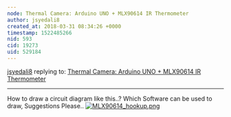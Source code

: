 ```yaml
---
node: Thermal Camera: Arduino UNO + MLX90614 IR Thermometer
author: jsyedali8
created_at: 2018-03-31 08:34:26 +0000
timestamp: 1522485266
nid: 593
cid: 19273
uid: 529184
---
```




[jsyedali8](../profile/jsyedali8) replying to: [Thermal Camera: Arduino UNO + MLX90614 IR Thermometer](../notes/ad/11-28-2011/thermal-camera-arduino-uno-mlx90614-ir-thermometer)

----
How to draw a circuit diagram like this..?
Which Software can be used to draw, Suggestions Please..
[![MLX90614_hookup.png](https://publiclab.org/system/images/photos/000/024/257/large/MLX90614_hookup.png)](https://publiclab.org/system/images/photos/000/024/257/original/MLX90614_hookup.png)

